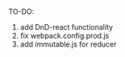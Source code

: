 TO-DO: 
1. add DnD-react functionality
2. fix webpack.config.prod.js
3. add immutable.js for reducer
